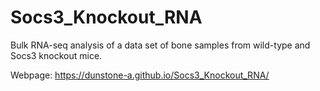# Socs3_Knockout_RNA

Bulk RNA-seq analysis of a data set of bone samples from wild-type and Socs3 knockout mice. 

Webpage: https://dunstone-a.github.io/Socs3_Knockout_RNA/
